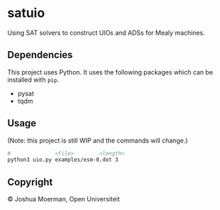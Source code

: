 satuio
======

Using SAT solvers to construct UIOs and ADSs for Mealy machines.


## Dependencies

This project uses Python. It uses the following packages which can be
installed with `pip`.

* pysat
* tqdm


## Usage

(Note: this project is still WIP and the commands will change.)

```bash
#              <file>        <length>
python3 uio.py examples/esm-0.dot 3
```


## Copyright

© Joshua Moerman, Open Universiteit


